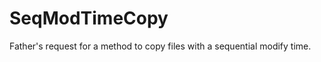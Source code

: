 SeqModTimeCopy
==============

Father's request for a method to copy files with a sequential modify time.
